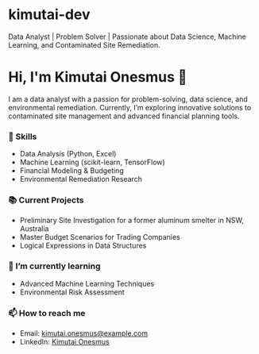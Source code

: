 # kimutai-dev
Data Analyst | Problem Solver | Passionate about Data Science, Machine Learning, and Contaminated Site Remediation.
# Hi, I'm Kimutai Onesmus 👋

I am a data analyst with a passion for problem-solving, data science, and environmental remediation. Currently, I’m exploring innovative solutions to contaminated site management and advanced financial planning tools. 

### 🚀 Skills
- Data Analysis (Python, Excel)
- Machine Learning (scikit-learn, TensorFlow)
- Financial Modeling & Budgeting
- Environmental Remediation Research

### 📚 Current Projects
- Preliminary Site Investigation for a former aluminum smelter in NSW, Australia
- Master Budget Scenarios for Trading Companies
- Logical Expressions in Data Structures

### 🌱 I’m currently learning
- Advanced Machine Learning Techniques
- Environmental Risk Assessment

### 📫 How to reach me
- Email: kimutai.onesmus@example.com
- LinkedIn: [Kimutai Onesmus](https://www.linkedin.com/in/kimutai-onesmus)
